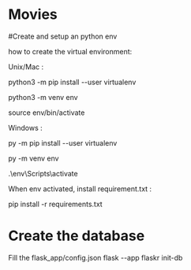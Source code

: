 # Movies

#Create and setup an python env

how to create the virtual environment: 

Unix/Mac : 

python3 -m pip install --user virtualenv

python3 -m venv env

source env/bin/activate

Windows : 

py -m pip install --user virtualenv

py -m venv env

.\env\Scripts\activate

When env activated, install requirement.txt :

pip install -r requirements.txt

# Create the database 
Fill the flask_app/config.json
flask --app flaskr init-db        
